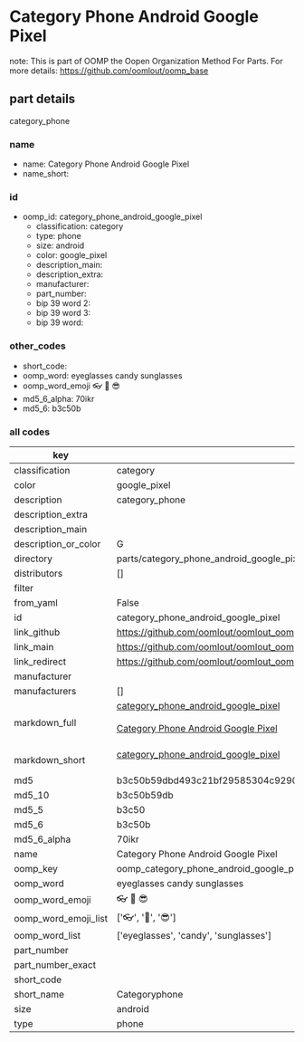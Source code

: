 # Category Phone Android Google Pixel  

note: This is part of OOMP the Oopen Organization Method For Parts. For more details: https://github.com/oomlout/oomp_base

##  part details
  



category_phone



### name
* name: Category Phone Android Google Pixel
* name_short: 
### id
* oomp_id: category_phone_android_google_pixel
  * classification: category
  * type: phone
  * size: android
  * color: google_pixel
  * description_main: 
  * description_extra: 
  * manufacturer: 
  * part_number: 
  * bip 39 word 2: 
  * bip 39 word 3: 
  * bip 39 word: 

### other_codes
* short_code: 
* oomp_word: eyeglasses candy sunglasses
* oomp_word_emoji :eyeglasses: :candy: :sunglasses:
* md5_6_alpha: 70ikr
* md5_6: b3c50b









### all codes 
| key | value |  
| --- | --- |  
| classification | category |  
| color | google_pixel |  
| description | category_phone |  
| description_extra |  |  
| description_main |  |  
| description_or_color | G  |  
| directory | parts/category_phone_android_google_pixel |  
| distributors | [] |  
| filter |  |  
| from_yaml | False |  
| id | category_phone_android_google_pixel |  
| link_github | https://github.com/oomlout/oomlout_oomp_version_1_messy/tree/main/parts/category_phone_android_google_pixel |  
| link_main | https://github.com/oomlout/oomlout_oomp_version_1_messy/tree/main/parts/category_phone_android_google_pixel |  
| link_redirect | https://github.com/oomlout/oomlout_oomp_version_1_messy/tree/main/parts/category_phone_android_google_pixel |  
| manufacturer |  |  
| manufacturers | [] |  
| markdown_full | [category_phone_android_google_pixel](none)<br>[](none)<br>[Category Phone Android Google Pixel](none)<br><br> |  
| markdown_short | [category_phone_android_google_pixel](none)<br><br> |  
| md5 | b3c50b59dbd493c21bf29585304c9290 |  
| md5_10 | b3c50b59db |  
| md5_5 | b3c50 |  
| md5_6 | b3c50b |  
| md5_6_alpha | 70ikr |  
| name | Category Phone Android Google Pixel |  
| oomp_key | oomp_category_phone_android_google_pixel |  
| oomp_word | eyeglasses candy sunglasses |  
| oomp_word_emoji | :eyeglasses: :candy: :sunglasses: |  
| oomp_word_emoji_list | [':eyeglasses:', ':candy:', ':sunglasses:'] |  
| oomp_word_list | ['eyeglasses', 'candy', 'sunglasses'] |  
| part_number |  |  
| part_number_exact |  |  
| short_code |  |  
| short_name | Categoryphone |  
| size | android |  
| type | phone |  
